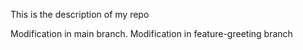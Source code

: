 This is the description of my repo

Modification in main branch.
Modification in feature-greeting branch

